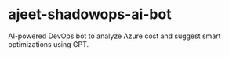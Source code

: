 # ajeet-shadowops-ai-bot
AI-powered DevOps bot to analyze Azure cost and suggest smart optimizations using GPT.
